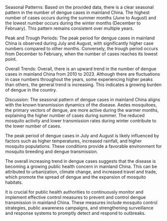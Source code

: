 Seasonal Patterns: 
Based on the provided data, there is a clear seasonal pattern in the number of dengue cases in mainland China. The highest number of cases occurs during the summer months (June to August) and the lowest number occurs during the winter months (December to February). This pattern remains consistent over multiple years.

Peak and Trough Periods: 
The peak period for dengue cases in mainland China is observed during July and August, with significantly higher case numbers compared to other months. Conversely, the trough period occurs from December to February, when the number of cases reaches its lowest point.

Overall Trends: 
Overall, there is an upward trend in the number of dengue cases in mainland China from 2010 to 2023. Although there are fluctuations in case numbers throughout the years, some experiencing higher peaks than others, the general trend is increasing. This indicates a growing burden of dengue in the country.

Discussion: 
The seasonal pattern of dengue cases in mainland China aligns with the known transmission dynamics of the disease. Aedes mosquitoes, the primary vectors of dengue, are more active during the warmer months, explaining the higher number of cases during summer. The reduced mosquito activity and lower transmission rates during winter contribute to the lower number of cases.

The peak period of dengue cases in July and August is likely influenced by factors such as higher temperatures, increased rainfall, and higher mosquito populations. These conditions provide a favorable environment for mosquito breeding and dengue transmission.

The overall increasing trend in dengue cases suggests that the disease is becoming a growing public health concern in mainland China. This can be attributed to urbanization, climate change, and increased travel and trade, which promote the spread of dengue and the expansion of mosquito habitats.

It is crucial for public health authorities to continuously monitor and implement effective control measures to prevent and control dengue transmission in mainland China. These measures include mosquito control strategies, public awareness campaigns, and strengthening surveillance and response systems to promptly detect and respond to outbreaks.